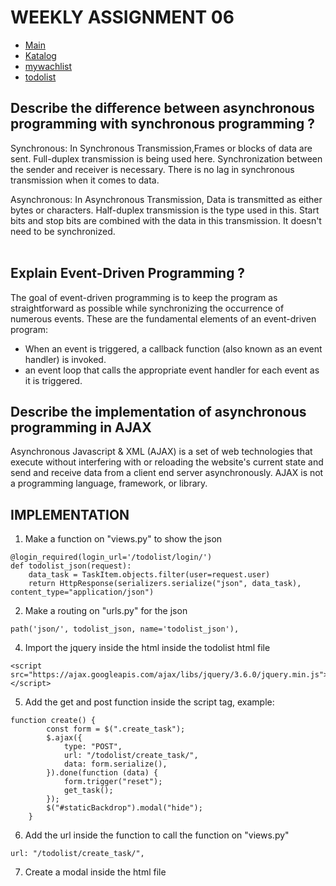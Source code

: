 # WEEKLY ASSIGNMENT 06
- [Main](https://weeklyassignment02.herokuapp.com/)
- [Katalog](https://weeklyassignment02.herokuapp.com/katalog/)
- [mywachlist](https://weeklyassignment02.herokuapp.com/mywatchlist/)
- [todolist](https://weeklyassignment02.herokuapp.com/todolist/login/)

## Describe the difference between asynchronous programming with synchronous programming ?
Synchronous: In Synchronous Transmission,Frames or blocks of data are sent. Full-duplex transmission is being used here. Synchronization between the sender and receiver is necessary.
There is no lag in synchronous transmission when it comes to data.

Asynchronous: In Asynchronous Transmission, Data is transmitted as either bytes or characters. Half-duplex transmission is the type used in this. Start bits and stop bits are combined with the data in this transmission.
It doesn't need to be synchronized.
<br>
<br>
##  Explain Event-Driven Programming ?
The goal of event-driven programming is to keep the program as straightforward as possible while synchronizing the occurrence of numerous events. 
These are the fundamental elements of an event-driven program:
- When an event is triggered, a callback function (also known as an event handler) is invoked.
- an event loop that calls the appropriate event handler for each event as it is triggered.

## Describe the implementation of asynchronous programming in AJAX
Asynchronous Javascript & XML (AJAX) is a set of web technologies that execute without interfering with or reloading the website's current state and send and receive data from a client end server asynchronously.
AJAX is not a programming language, framework, or library.




## IMPLEMENTATION
1. Make a function on "views.py" to show the json
```shell
@login_required(login_url='/todolist/login/')
def todolist_json(request):
    data_task = TaskItem.objects.filter(user=request.user)
    return HttpResponse(serializers.serialize("json", data_task), content_type="application/json")
```
2. Make a routing on "urls.py" for the json
```shell
path('json/', todolist_json, name='todolist_json'),
```
4. Import the jquery inside the html inside the todolist html file
```shell
<script src="https://ajax.googleapis.com/ajax/libs/jquery/3.6.0/jquery.min.js"></script>
```
5. Add the get and post function inside the script tag, example:
```shell
function create() {
        const form = $(".create_task");
        $.ajax({
            type: "POST",
            url: "/todolist/create_task/",
            data: form.serialize(),
        }).done(function (data) {
            form.trigger("reset");
            get_task();
        });
        $("#staticBackdrop").modal("hide");
    }
```
6. Add the url inside the function to call the function on "views.py"
```shell
url: "/todolist/create_task/", 
```
7. Create a modal inside the html file
